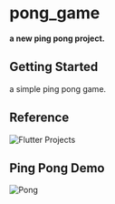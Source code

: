 # pong_game

**a new ping pong project.**

## Getting Started

 a simple ping pong game.

## Reference

![Flutter Projects](https://images-na.ssl-images-amazon.com/images/I/412azKeqNFL._SX404_BO1,204,203,200_.jpg)

## Ping Pong Demo

![Pong](https://drive.google.com/uc?export=view&id=1IDijK-JELqit0W_XV6FdV68ZhrGzRs1E)
